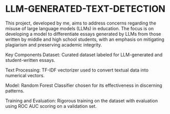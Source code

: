 # LLM-GENERATED-TEXT-DETECTION
This project, developed by me, aims to address concerns regarding the misuse of large language models (LLMs) in education. The focus is on developing a model to differentiate essays generated by LLMs from those written by middle and high school students, with an emphasis on mitigating plagiarism and preserving academic integrity.

Key Components
Dataset: Curated dataset labeled for LLM-generated and student-written essays.

Text Processing: TF-IDF vectorizer used to convert textual data into numerical vectors.

Model: Random Forest Classifier chosen for its effectiveness in discerning patterns.

Training and Evaluation: Rigorous training on the dataset with evaluation using ROC AUC scoring on a validation set.
